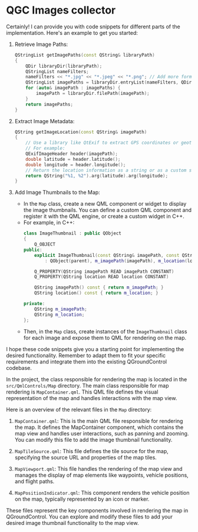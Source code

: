 # QGC Images collector

Certainly! I can provide you with code snippets for different parts of the implementation. Here's an example to get you started:

1. Retrieve Image Paths:
   ```cpp
   QStringList getImagePaths(const QString& libraryPath)
   {
       QDir libraryDir(libraryPath);
       QStringList nameFilters;
       nameFilters << "*.jpg" << "*.jpeg" << "*.png"; // Add more formats if needed
       QStringList imagePaths = libraryDir.entryList(nameFilters, QDir::Files);
       for (auto& imagePath : imagePaths) {
           imagePath = libraryDir.filePath(imagePath);
       }
       return imagePaths;
   }
   ```

2. Extract Image Metadata:
   ```cpp
   QString getImageLocation(const QString& imagePath)
   {
       // Use a library like QtExif to extract GPS coordinates or geotags from the image metadata
       // For example:
       QExifImageHeader header(imagePath);
       double latitude = header.latitude();
       double longitude = header.longitude();
       // Return the location information as a string or as a custom struct
       return QString("%1, %2").arg(latitude).arg(longitude);
   }
   ```

3. Add Image Thumbnails to the Map:
   - In the `Map` class, create a new QML component or widget to display the image thumbnails. You can define a custom QML component and register it with the QML engine, or create a custom widget in C++.
   - For example, in C++:
     ```cpp
     class ImageThumbnail : public QObject
     {
         Q_OBJECT
     public:
         explicit ImageThumbnail(const QString& imagePath, const QString& location, QObject* parent = nullptr)
             : QObject(parent), m_imagePath(imagePath), m_location(location) {}

         Q_PROPERTY(QString imagePath READ imagePath CONSTANT)
         Q_PROPERTY(QString location READ location CONSTANT)

         QString imagePath() const { return m_imagePath; }
         QString location() const { return m_location; }

     private:
         QString m_imagePath;
         QString m_location;
     };
     ```
   - Then, in the `Map` class, create instances of the `ImageThumbnail` class for each image and expose them to QML for rendering on the map.

I hope these code snippets give you a starting point for implementing the desired functionality. Remember to adapt them to fit your specific requirements and integrate them into the existing QGroundControl codebase.

In the project, the class responsible for rendering the map is located in the `src/QmlControls/Map` directory. The main class responsible for map rendering is `MapContainer.qml`. This QML file defines the visual representation of the map and handles interactions with the map view.

Here is an overview of the relevant files in the `Map` directory:

1. `MapContainer.qml`: This is the main QML file responsible for rendering the map. It defines the MapContainer component, which contains the map view and handles user interactions, such as panning and zooming. You can modify this file to add the image thumbnail functionality.

2. `MapTileSource.qml`: This file defines the tile source for the map, specifying the source URL and properties of the map tiles.

3. `MapViewport.qml`: This file handles the rendering of the map view and manages the display of map elements like waypoints, vehicle positions, and flight paths.

4. `MapPositionIndicator.qml`: This component renders the vehicle position on the map, typically represented by an icon or marker.

These files represent the key components involved in rendering the map in QGroundControl. You can explore and modify these files to add your desired image thumbnail functionality to the map view.
